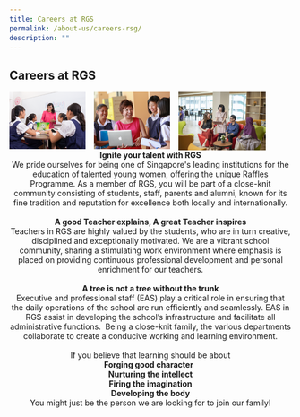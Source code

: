 ```yaml
---
title: Careers at RGS
permalink: /about-us/careers-rsg/
description: ""
---
```

## Careers at RGS

<img src="/images/career1.png" style="width:27%;margin-right:15px;" align = "left">
<img src="/images/career2.png" style="width:27%;margin-right:15px;" align = "left">
<img src="/images/career3.jpg" style="width:31%;margin-right:15px;" align = "left">
<br clear="left">

<center>
	<b>Ignite your talent with RGS</b><br>We pride ourselves for being one of Singapore's leading institutions for the education of talented young women, offering the unique Raffles Programme. As a member of RGS, you will be part of a close-knit community consisting of students, staff, parents and alumni, known for its fine tradition and reputation for excellence both locally and internationally.<br><br><b>A good Teacher explains, A great Teacher inspires</b><br>Teachers in RGS are highly valued by the students, who are in turn creative, disciplined and exceptionally motivated. We are a vibrant school community, sharing a stimulating work environment where emphasis is placed on providing continuous professional development and personal enrichment for our teachers.<br><br><b>A tree is not a tree without the trunk</b><br>Executive and professional staff (EAS) play a critical role in ensuring that the daily operations of the school are run efficiently and seamlessly. EAS in RGS assist in developing the school’s infrastructure and facilitate all administrative functions.  Being a close-knit family, the various departments collaborate to create a conducive working and learning environment.<br><br>If you believe that learning should be about<br><b>Forging good character  <br>Nurturing the intellect<br>Firing the imagination<br>Developing the body</b><br>You might just be the person we are looking for to join our family!
	</center>
	